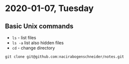 # 2020-01-07, Tuesday
## Basic Unix commands
- `ls` - list files
- `ls -a` list also hidden files
- `cd` - change directory
```
git clone git@github.com:nacirabogenschneider/notes.git
```